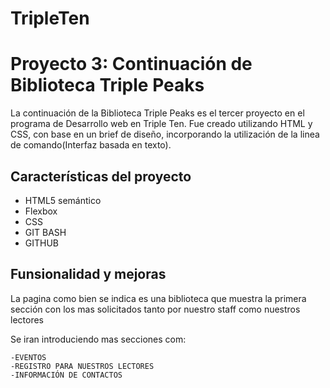 # TripleTen

# Proyecto 3: Continuación de Biblioteca Triple Peaks

La continuación de la Biblioteca Triple Peaks es el tercer proyecto en el programa de Desarrollo web en Triple Ten. Fue creado utilizando HTML y CSS, con base en un brief de diseño, incorporando la utilización de la linea de comando(Interfaz basada en texto).

## Características del proyecto

- HTML5 semántico
- Flexbox
- CSS
- GIT BASH
- GITHUB

## Funsionalidad y mejoras

La pagina como bien se indica es una biblioteca que muestra la primera sección con los mas solicitados tanto por nuestro staff como nuestros lectores

Se iran introduciendo mas secciones com:

    -EVENTOS
    -REGISTRO PARA NUESTROS LECTORES
    -INFORMACIÓN DE CONTACTOS
